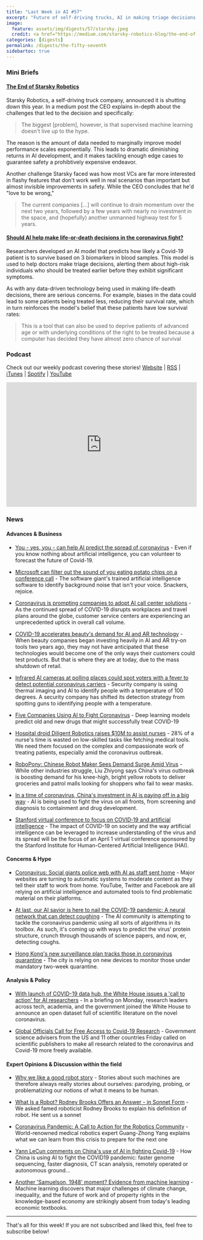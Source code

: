 ```yaml
---
title: "Last Week in AI #57"
excerpt: "Future of self-driving trucks, AI in making triage decisions, and more!"
image: 
  feature: assets/img/digests/57/starsky.jpeg
  credit: <a href="https://medium.com/starsky-robotics-blog/the-end-of-starsky-robotics-acb8a6a8a5f5"> Starsky Robotics via Medium </a>
categories: [digests]
permalink: /digests/the-fifty-seventh
sidebartoc: true
---
```


### Mini Briefs

#### [The End of Starsky Robotics](https://medium.com/starsky-robotics-blog/the-end-of-starsky-robotics-acb8a6a8a5f5)

Starsky Robotics, a self-driving truck company, announced it is shutting down this year.
In a medium post the CEO explains in-depth about the challenges that led to the decision and specifically:

> The biggest \[problem\], however, is that supervised machine learning doesn't live up to the hype.

The reason is the amount of data needed to marginally improve model performance scales exponentially. 
This leads to dramatic diminishing returns in AI development, and it makes tackling enough edge cases to guarantee safety a prohibtively expensive endeavor.

Another challenge Starsky faced was how most VCs are far more interested in flashy features that don't work well in real scenarios than important but almost invisible improvements in safety.
While the CEO concludes that he'd "love to be wrong,"

> The current companies \[...\] will continue to drain momentum over the next two years, followed by a few years with nearly no investment in the space, and (hopefully) another unmanned highway test for 5 years.

#### [Should AI help make life-or-death decisions in the coronavirus fight?](https://www.scmp.com/news/china/science/article/3076259/should-ai-help-make-life-or-death-decisions-coronavirus-fight)

Researchers developed an AI model that predicts how likely a Covid-19 patient is to survive based on 3 biomarkers in blood samples.
This model is used to help doctors make triage decisions, alerting them about high-risk individuals who should be treated earlier before they exhibit significant symptoms.

As with any data-driven technology being used in making life-death decisions, there are serious concerns.
For example, biases in the data could lead to some patients being treated less, reducing their survival rate, which in turn reinforces the model's belief that these patients have low survival rates:

> This is a tool that can also be used to deprive patients of advanced age or with underlying conditions of the right to be treated because a computer has decided they have almost zero chance of survival

### Podcast

Check out our weekly podcast covering these stories!
[Website](https://aitalk.podbean.com) \|
[RSS](https://feed.podbean.com/aitalk/feed.xml) \| 
[iTunes](https://podcasts.apple.com/us/podcast/lets-talk-ai/id1502782720) \|
[Spotify](https://open.spotify.com/show/17HiNdxcoKJLLNibIAyUch) \| 
[YouTube](https://www.youtube.com/channel/UCKARTq-t5SPMzwtft8FWwnA)
<iframe title="Let's Talk AI" id="multi_iframe" class="podcast_embed"
 src="https://www.podbean.com/media/player/multi?playlist=http%3A%2F%2Fplaylist.podbean.com%2F7703921%2Fplaylist_multi.xml&vjs=1&kdsowie31j4k1jlf913=4975ccdd28d39e38bf5a1ccaf0c6ca4337fa996b&size=430&skin=9&episode_list_bg=%23ffffff&bg_left=%23000000&bg_mid=%230c5056&bg_right=%232a1844&podcast_title_color=%23c4c4c4&episode_title_color=%23ffffff&auto=0&share=1&fonts=Helvetica&download=0&rtl=0&show_playlist_recent_number=10&pbad=1" 
 scrolling="yes" allowfullscreen="" width="100%" height="330" frameborder="0"></iframe>

### News

#### Advances & Business

* [You - yes, you - can help AI predict the spread of coronavirus](https://www.vox.com/future-perfect/2020/3/19/21185686/ai-predicting-coronavirus-spread-forecasting-covid-19) - Even if you know nothing about artificial intelligence, you can volunteer to forecast the future of Covid-19.

* [Microsoft can filter out the sound of you eating potato chips on a conference call](https://www.cnet.com/news/microsoft-can-filter-out-the-sound-of-you-eating-potato-chips-on-a-conference-call/) - The software giant's trained artificial intelligence software to identify background noise that isn't your voice. Snackers, rejoice.

* [Coronavirus is prompting companies to adopt AI call center solutions](https://venturebeat.com/2020/03/19/coronavirus-is-prompting-companies-to-adopt-ai-call-center-solutions/) - As the continued spread of COVID-19 disrupts workplaces and travel plans around the globe, customer service centers are experiencing an unprecedented uptick in overall call volume.

* [COVID-19 accelerates beauty's demand for AI and AR technology](https://www.glossy.co/beauty/covid-19-accelerates-beautys-demand-for-ai-and-ar-technology) - When beauty companies began investing heavily in AI and AR try-on tools two years ago, they may not have anticipated that these technologies would become one of the only ways their customers could test products. But that is where they are at today, due to the mass shutdown of retail.

* [Infrared AI cameras at polling places could spot voters with a fever to detect potential coronavirus carriers](https://www.techrepublic.com/article/infrared-ai-cameras-at-polling-places-could-spot-voters-with-a-fever-to-detect-potential-coronavirus-carriers/) - Security company is using thermal imaging and AI to identify people with a temperature of 100 degrees. A security company has shifted its detection strategy from spotting guns to identifying people with a temperature.

* [Five Companies Using AI to Fight Coronavirus](https://spectrum.ieee.org/the-human-os/artificial-intelligence/medical-ai/companies-ai-coronavirus) - Deep learning models predict old and new drugs that might successfully treat COVID-19

* [Hospital droid Diligent Robotics raises $10M to assist nurses](https://techcrunch.com/2020/03/20/robot-nurse/) - 28% of a nurse's time is wasted on low-skilled tasks like fetching medical tools. We need them focused on the complex and compassionate work of treating patients, especially amid the coronavirus outbreak.

* [RoboPony: Chinese Robot Maker Sees Demand Surge Amid Virus](https://www.nytimes.com/aponline/2020/03/19/business/ap-virus-outbreak-china-robot-maker.html) - While other industries struggle, Liu Zhiyong says China's virus outbreak is boosting demand for his knee-high, bright yellow robots to deliver groceries and patrol malls looking for shoppers who fail to wear masks.

* [In a time of coronavirus, China's investment in AI is paying off in a big way](https://www.scmp.com/comment/opinion/article/3075553/time-coronavirus-chinas-investment-ai-paying-big-way) - AI is being used to fight the virus on all fronts, from screening and diagnosis to containment and drug development.

* [Stanford virtual conference to focus on COVID‑19 and artificial intelligence](https://news.stanford.edu/2020/03/20/stanford-virtual-conference-focus-covid-19-artificial-intelligence/) - The impact of COVID-19 on society and the way artificial intelligence can be leveraged to increase understanding of the virus and its spread will be the focus of an April 1 virtual conference sponsored by the Stanford Institute for Human-Centered Artificial Intelligence (HAI).

#### Concerns & Hype

* [Coronavirus: Social giants police web with AI as staff sent home](https://www.bbc.com/news/technology-51926564) - Major websites are turning to automatic systems to moderate content as they tell their staff to work from home. YouTube, Twitter and Facebook are all relying on artificial intelligence and automated tools to find problematic material on their platforms.

* [At last, our AI savior is here to nail the COVID-19 pandemic: A neural network that can detect coughing](https://www.theregister.co.uk/2020/03/20/coronavirus_ai_cough/) - The AI community is attempting to tackle the coronavirus pandemic using all sorts of algorithms in its toolbox. As such, it's coming up with ways to predict the virus' protein structure, crunch through thousands of science papers, and now, er, detecting coughs.

* [Hong Kong's new surveillance plan tracks those in coronavirus quarantine](https://fortune.com/2020/03/19/coronavirus-hong-kong-quarantine-tracking/) - The city is relying on new devices to monitor those under mandatory two-week quarantine.

#### Analysis & Policy

* [With launch of COVID-19 data hub, the White House issues a 'call to action' for AI researchers](https://techcrunch.com/2020/03/16/coronavirus-machine-learning-cord-19-chan-zuckerberg-ostp/) - In a briefing on Monday, research leaders across tech, academia, and the government joined the White House to announce an open dataset full of scientific literature on the novel coronavirus.

* [Global Officials Call for Free Access to Covid-19 Research](https://www.wired.com/story/global-officials-call-free-access-covid-19-research) - Government science advisers from the US and 11 other countries Friday called on scientific publishers to make all research related to the coronavirus and Covid-19 more freely available.

#### Expert Opinions & Discussion within the field

* [Why we like a good robot story](https://blog.oup.com/2020/03/why-we-like-a-good-robot-story/) - Stories about such machines are therefore always really stories about ourselves: parodying, probing, or problematizing our notions of what it means to be human.

* [What Is a Robot? Rodney Brooks Offers an Answer - in Sonnet Form](https://spectrum.ieee.org/automaton/robotics/robotics-hardware/what-is-a-robot-rodney-brooks-sonnet) - We asked famed roboticist Rodney Brooks to explain his definition of robot. He sent us a sonnet

* [Coronavirus Pandemic: A Call to Action for the Robotics Community](https://spectrum.ieee.org/automaton/robotics/medical-robots/coronavirus-pandemic-call-to-action-robotics-community) - World-renowned medical robotics expert Guang-Zhong Yang explains what we can learn from this crisis to prepare for the next one

* [Yann LeCun comments on China's use of AI in fighting Covid-19](https://www.facebook.com/yann.lecun/posts/10156687760477143) - How China is using AI to fight the COVID19 pandemic: faster genome sequencing, faster diagnosis, CT scan analysis, remotely operated or autonomous ground...

* [Another 'Samuelson, 1948' moment? Evidence from machine learning](https://voxeu.org/article/another-samuelson-1948-moment-evidence-machine-learning) - Machine learning discovers that major challenges of climate change, inequality, and the future of work and of property rights in the knowledge-based economy are strikingly absent from today's leading economic textbooks.

<hr>

That's all for this week! If you are not subscribed and liked this, feel free to subscribe below!
